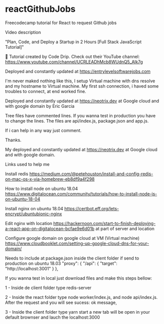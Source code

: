 # reactGithubJobs

Freecodecamp tutorial for React to request Github jobs

Video description 

"Plan, Code, and Deploy a Startup in 2 Hours [Full Stack JavaScript Tutorial]"


🎥 Tutorial created by Code Drip. Check out their YouTube channel: https://www.youtube.com/channel/UCRLEADhMcb8WUdnQ5_Alk7g


Deployed and constantly updated at https://entrylevelsoftwarejobs.com


I'm never maked nothing like this, I setup Virtual machine with dns resolve and my hostname to Virtual machine. My first ssh connection, i haved some troubles to connect, at end worked fine.

Deployed and constantly updated at https://neotrix.dev at Google cloud and with google domain by Eric Garcia

Tree files have commented lines. If you wanna test in production you have to change the lines.  The files are api/index.js, package.json and app.js.

If i can help in any way just comment. 

Thanks. 

My deployed and constantly updated at https://neotrix.dev at Google cloud and with google domain.

Links used to help me

Install redis
https://medium.com/@petehouston/install-and-config-redis-on-mac-os-x-via-homebrew-eb8df9a4f298

How to install node on ubuntu 18.04
https://www.digitalocean.com/community/tutorials/how-to-install-node-js-on-ubuntu-18-04

Install nginx on ubuntu 18.04
https://certbot.eff.org/lets-encrypt/ubuntubionic-nginx

Edit nginx with location https://hackernoon.com/start-to-finish-deploying-a-react-app-on-digitalocean-bcfae9e6d01b
at part of server and location

Configure google domain on google cloud at VM (Virtual machine)
https://www.cloudbooklet.com/setting-up-google-cloud-dns-for-your-domain/

Needs to include at package.json inside the client folder if send to production on ubuntu 18.03
"proxy": {
    "/api": {
        "target": "http://localhost:3001"
        }
        }, 

If you wanna test in local just download files and make this steps bellow:

1 - Inside de client folder type redis-server

2 - Inside the react folder type node worker/index.js, and node api/index.js.  After the request and you will see sucess: ok message, 

3 - Inside the client folder type yarn start a new tab will be open in your default brownser and lauch the localhost:3000